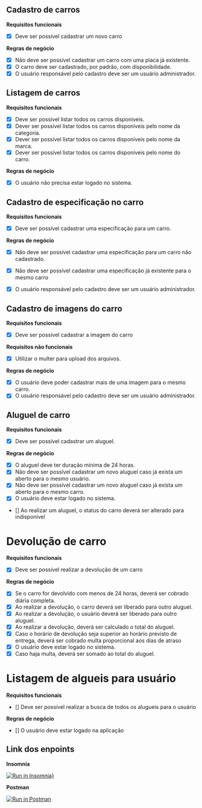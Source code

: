 ## Cadastro de carros

**Requisitos funcionais**
* [x] Deve ser possível cadastrar um novo carro

**Regras de negócio**
* [x] Não deve ser possível cadastrar um carro com uma placa já existente.
* [x] O carro deve ser cadastrado, por padrão, com disponibilidade.
* [x] O usuário responsável pelo cadastro deve ser um usuário administrador.

## Listagem de carros

**Requisitos funcionais**
* [x] Deve ser possível listar todos os carros disponíveis.
* [x] Dever ser possível listar todos os carros disponíveis pelo nome da categoria.
* [x] Dever ser possível listar todos os carros disponíveis pelo nome da marca.
* [x] Dever ser possível listar todos os carros disponíveis pelo nome do carro.

**Regras de negócio**
* [x] O usuário não precisa estar logado no sistema.

## Cadastro de especificação no carro

**Requisitos funcionais**
* [x] Deve ser possível cadastrar uma especificação para um carro.

**Regras de negócio**
* [x] Não deve ser possível cadastrar uma especificação para um carro não cadastrado.

* [x] Não deve ser possível cadastrar uma especificação já existente para o mesmo carro

* [x] O usuário responsável pelo cadastro deve ser um usuário administrador.

## Cadastro de imagens do carro

**Requisitos funcionais**
* [x] Deve ser possível cadastrar a imagem do carro 

**Requisitos não funcionais**
* [x] Utilizar o multer para upload dos arquivos.

**Regras de negócio**
* [x] O usuário deve poder cadastrar mais de uma imagem para o mesmo carro.
* [x] O usuário responsável pelo cadastro deve ser um usuário administrador.

## Aluguel de carro

**Requisitos funcionais**
* [x] Deve ser possível cadastrar um aluguel.

**Regras de negócio**
* [x] O aluguel deve ter duração mínima de 24 horas.
* [x] Não deve ser possível cadastrar um novo aluguel caso já exista um aberto para o mesmo usuário.
* [x] Não deve ser possível cadastrar um novo aluguel caso já exista um aberto para o mesmo carro.
* [x] O usuário deve estar logado no sistema.
* [] Ao realizar um aluguel, o status do carro deverá ser alterado para indisponível

# Devolução de carro

**Requisitos funcionais**
* [x] Deve ser possível realizar a devolução de um carro

**Regras de negócio**
* [x] Se o carro for devolvido com menos de 24 horas, deverá ser cobrado diária completa.
* [x] Ao realizar a devolução, o carro deverá ser liberado para outro aluguel.
* [x] Ao realizar a devolução, o usuário deverá ser liberado para outro aluguel.
* [x] Ao realizar a devolução, deverá ser calculado o total do aluguel.
* [x] Caso o horário de devolução seja superior ao horário previsto de entrega, deverá ser cobrado multa proporcional
     aos dias de atraso
* [x] O usuário deve estar logado no sistema.
* [x] Caso haja multa, deverá ser somado ao total do aluguel.

# Listagem de algueis para usuário

**Requisitos funcionais**
* [] Deve ser possível realizar a busca de todos os alugueis para o usuário

**Regras de negócio**
* [] O usuário deve estar logado na aplicação

## Link dos enpoints

**Insomnia**

[![Run in Insomnia}](https://insomnia.rest/images/run.svg)](https://insomnia.rest/run/?label=Rentx%20-%20Ignite%20Rocketseat&uri=https%3A%2F%2Fgist.githubusercontent.com%2FVictorMello1993%2Fed3660a8b692828ec6b08f3fe6ab793e%2Fraw%2F7ffe82e67c94b355f68cf801386c92e266aa0697%2FInsomnia_2021-12-13.json)

**Postman**

[![Run in Postman](https://run.pstmn.io/button.svg)](https://app.getpostman.com/run-collection/91f8ed5e22767635c704?action=collection%2Fimport)
